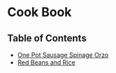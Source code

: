 # Cook Book

## Table of Contents

- [One Pot Sausage Spinage Orzo](/recipes/one-pot-sausage-spinage-orzo/README.md)
- [Red Beans and Rice](/recipes/red-beans-and-rice/README.md)
